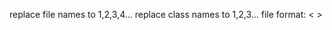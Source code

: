 replace file names to 1,2,3,4...
replace class names to 1,2,3...
file format:
<file path> < > <label>

